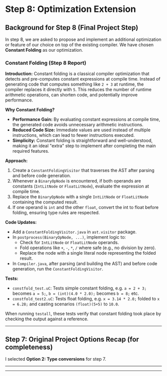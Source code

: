 # Step 8: Optimization Extension


## Background for Step 8 (Final Project Step)

In step 8, we are asked to propose and implement an additional optimization or feature of our choice on top of the existing compiler. We have chosen **Constant Folding** as our optimization.

### Constant Folding (Step 8 Report)

**Introduction:**
Constant folding is a classical compiler optimization that detects and pre-computes constant expressions at compile time. Instead of generating code that computes something like `2 + 3` at runtime, the compiler replaces it directly with `5`. This reduces the number of runtime arithmetic operations, can shorten code, and potentially improve performance.

**Why Constant Folding?**
- **Performance Gain:** By evaluating constant expressions at compile time, the generated code avoids unnecessary arithmetic instructions.
- **Reduced Code Size:** Immediate values are used instead of multiple instructions, which can lead to fewer instructions executed.
- **Simplicity:** Constant folding is straightforward and well-understood, making it an ideal "extra" step to implement after completing the main required features.

**Approach:**
1. Create a `ConstantFoldingVisitor` that traverses the AST after parsing and before code generation.
2. Whenever a `BinaryOpNode` is encountered, if both operands are constants (`IntLitNode` or `FloatLitNode`), evaluate the expression at compile time.
3. Replace the `BinaryOpNode` with a single `IntLitNode` or `FloatLitNode` containing the computed result.
4. If one operand is `int` and the other `float`, convert the int to float before folding, ensuring type rules are respected.

**Code Updates:**
- Add a `ConstantFoldingVisitor.java` in `ast.visitor` package.
- In `postprocess(BinaryOpNode, ...)`, implement logic to:
  - Check for `IntLitNode` or `FloatLitNode` operands.
  - Fold operations like `+`, `-`, `*`, `/` where safe (e.g., no division by zero).
  - Replace the node with a single literal node representing the folded result.
- In `Compiler.java`, after parsing (and building the AST) and before code generation, run the `ConstantFoldingVisitor`.
  
**Tests:**
- `constfold_test.uC`: Tests simple constant folding, e.g. `a = 2 + 3;` becomes `a = 5;`, `b = (int)(4.0 * 2.0);` becomes `b = 8;` etc.
- `constfold_test2.uC`: Tests float folding, e.g. `x = 3.14 * 2.0;` folded to `x = 6.28;` and casting scenarios `(float)(5+5)` to `10.0`.

When running `testall`, these tests verify that constant folding took place by checking the output against a reference.

---

## Step 7: Original Project Options Recap (for completeness)

I selected **Option 2: Type conversions** for step 7.

---

---
